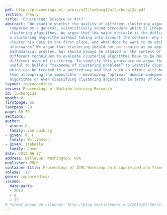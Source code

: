 ```yaml
---
pdf: http://proceedings.mlr.press/v27/luxburg12a/luxburg12a.pdf
section: theory
title: 'Clustering: Science or Art?'
abstract: 'We examine whether the quality of different clustering algorithms can be
  compared by a general, scientifically sound procedure which is independent of particular
  clustering algorithms. We argue that the major obstacle is the difficulty in evaluating
  a clustering algorithm without taking into account the context: why does the user
  cluster his data in the first place, and what does he want to do with the clustering
  afterwards? We argue that clustering should not be treated as an application-independent
  mathematical problem, but should always be studied in the context of its end-use.
  Different techniques to evaluate clustering algorithms have to be developed for
  different uses of clustering. To simplify this procedure we argue that it will be
  useful to build a “taxonomy of clustering problems” to identify clustering applications
  which can be treated in a unified way and that such an effort will be more fruitful
  than attempting the impossible – developing “optimal” domain-independent clustering
  algorithms or even classifying clustering algorithms in terms of how they work.'
layout: inproceedings
series: Proceedings of Machine Learning Research
id: luxburg12a
month: 0
firstpage: 65
lastpage: 79
page: 65-79
sections: 
author:
- given: U.
  family: von Luxburg
- given: R. C.
  family: Williamson
- given: Isabelle
  family: Guyon
date: 2012-06-27
address: Bellevue, Washington, USA
publisher: PMLR
container-title: Proceedings of ICML Workshop on Unsupervised and Transfer Learning
volume: '27'
genre: inproceedings
issued:
  date-parts:
  - 2012
  - 6
  - 27
# Format based on citeproc: http://blog.martinfenner.org/2013/07/30/citeproc-yaml-for-bibliographies/
---
```

